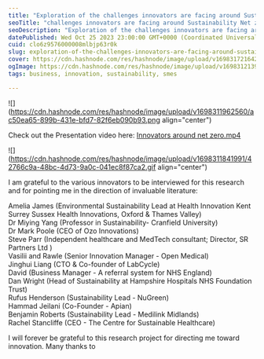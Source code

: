 ```yaml
---
title: "Exploration of the challenges innovators are facing around Sustainability and Net Zero in procurement tenders"
seoTitle: "challenges innovators are facing around Sustainability Net zero"
seoDescription: "Exploration of the challenges innovators are facing around Sustainability and Net Zero in procurement tenders"
datePublished: Wed Oct 25 2023 23:00:00 GMT+0000 (Coordinated Universal Time)
cuid: clo6z9576000008mlbjp63r0k
slug: exploration-of-the-challenges-innovators-are-facing-around-sustainability-and-net-zero-in-procurement-tenders
cover: https://cdn.hashnode.com/res/hashnode/image/upload/v1698317216425/d3205dfd-f905-4a53-8ec7-d095f414b003.gif
ogImage: https://cdn.hashnode.com/res/hashnode/image/upload/v1698312139464/62e3cb6e-123f-49ee-9cc8-cfcc80286d0f.gif
tags: business, innovation, sustainability, smes

---
```


![](https://cdn.hashnode.com/res/hashnode/image/upload/v1698311962560/ac50ea65-899b-431e-bfd7-82f6eb090b93.png align="center")

Check out the Presentation video here: [Innovators around net zero.mp4](https://1drv.ms/v/s!Ag9GGEEZB78bgmrO9Y9AwZ6OkXp-?e=fR4gxu)

![](https://cdn.hashnode.com/res/hashnode/image/upload/v1698311841991/42766c9a-48bc-4d73-9a0c-041ec8f87ca2.gif align="center")

I am grateful to the various innovators to be interviewed for this research and for pointing me in the direction of invaluable literature:

Amelia James (Environmental Sustainability Lead at Health Innovation Kent Surrey Sussex Health Innovations, Oxford & Thames Valley)  
Dr Miying Yang (Professor in Sustainability- Cranfield University)  
Dr Mark Poole (CEO of Ozo Innovations)  
Steve Parr (Independent healthcare and MedTech consultant; Director, SR Partners Ltd )  
Vasilii and Rawle (Senior Innovation Manager - Open Medical)  
Jinghui Liang (CTO & Co-founder of LabCycle)  
David (Business Manager - A referral system for NHS England)  
Dan Wright (Head of Sustainability at Hampshire Hospitals NHS Foundation Trust)  
Rufus Henderson (Sustainability Lead - NuGreen)  
Hammad Jeilani (Co-Founder - Apian)  
Benjamin Roberts (Sustainability Lead - Medilink Midlands)  
Rachel Stancliffe (CEO - The Centre for Sustainable Healthcare)

I will forever be grateful to this research project for directing me toward innovation. Many thanks to